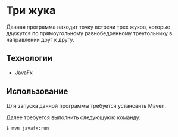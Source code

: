 # Три жука
Данная программа находит точку встречи трех жуков, которые двужутся по прямоугольному равнобедренному треугольнику в направлении друг к другу.
## Технологии
- JavaFx

## Использование
Для запуска данной программы требуется установить Maven.

Далее требуется выполнить следующуюю команду:

```sh
$ mvn javafx:run
```
